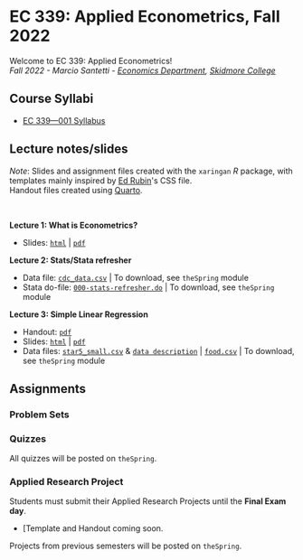 # EC 339: Applied Econometrics, Fall 2022

Welcome to EC 339: Applied Econometrics!<br>
*Fall 2022 - Marcio Santetti - [Economics Department](https://www.skidmore.edu/economics/), [Skidmore College](https://www.skidmore.edu/)*


## Course Syllabi

- [EC 339&mdash;001 Syllabus](https://raw.githack.com/marciosantetti/ec339-f22/main/syllabus/ec339-syllabus-f22.pdf)


## Lecture notes/slides

*Note*: Slides and assignment files created with the `xaringan` *R* package, with templates mainly inspired by [Ed Rubin](https://github.com/edrubin)'s CSS file. <br>
Handout files created using [Quarto](https://quarto.org/).

<br>

**Lecture 1: What is Econometrics?**

  - Slides: [`html`]() | [`pdf`]()

**Lecture 2: Stats/Stata refresher**

  - Data file: [`cdc_data.csv`]() | To download, see `theSpring` module
  - Stata do-file: [`000-stats-refresher.do`]() | To download, see `theSpring` module


 **Lecture 3: Simple Linear Regression**
 
  - Handout: [`pdf`]()
  - Slides: [`html`]() | [`pdf`]()
  - Data files: [`star5_small.csv`]() & [`data description`](https://raw.githack.com/marciosantetti/ec339-f22/main/lectures/001-simple-regression/star5_small%20copy.txt) | [`food.csv`]() | To download, see `theSpring` module
  
## Assignments


### Problem Sets


### Quizzes

All quizzes will be posted on `theSpring`.



### Applied Research Project

 Students must submit their Applied Research Projects until the **Final Exam day**. 

  - [Template and Handout coming soon.
  
 Projects from previous semesters will be posted on `theSpring`.
 
